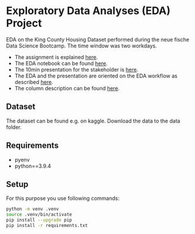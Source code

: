 # Exploratory Data Analyses (EDA) Project
EDA on the King County Housing Dataset performed during the neue fische Data Science Bootcamp. The time window was two workdays.
- The assignment is explained [here](assignment.md).
- The EDA notebook can be found [here](EDA.ipynb).
- The 10min presentation for the stakeholder is [here](2022-01-27_EDA_Project.pdf).
- The EDA and the presentation are oriented on the EDA workflow as described [here](workflow.md).
- The column description can be found [here](column_names.md).
## Dataset
The dataset can be found e.g. on kaggle. Download the data to the data folder.
## Requirements
- pyenv
- python==3.9.4
## Setup
For this purpose you use following commands:
```bash
python -m venv .venv
source .venv/bin/activate
pip install --upgrade pip
pip install -r requirements.txt
```
